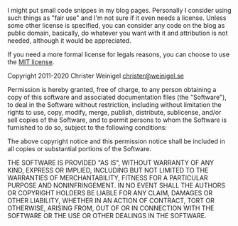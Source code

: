 I might put small code snippes in my blog pages.  Personally I
consider using such things as "fair use" and I'm not sure if it even
needs a license.  Unless some other license is specified, you can
consider any code on the blog as public domain, basically, do whatever
you want with it and attribution is not needed, although it would be
appreciated.

If you need a more formal license for legals reasons, you can choose
to use the [MIT license](https://opensource.org/licenses/MIT).

Copyright 2011-2020 Christer Weinigel <christer@weinigel.se>

Permission is hereby granted, free of charge, to any person obtaining
a copy of this software and associated documentation files (the
"Software"), to deal in the Software without restriction, including
without limitation the rights to use, copy, modify, merge, publish,
distribute, sublicense, and/or sell copies of the Software, and to
permit persons to whom the Software is furnished to do so, subject to
the following conditions:

The above copyright notice and this permission notice shall be
included in all copies or substantial portions of the Software.

THE SOFTWARE IS PROVIDED "AS IS", WITHOUT WARRANTY OF ANY KIND,
EXPRESS OR IMPLIED, INCLUDING BUT NOT LIMITED TO THE WARRANTIES OF
MERCHANTABILITY, FITNESS FOR A PARTICULAR PURPOSE AND
NONINFRINGEMENT. IN NO EVENT SHALL THE AUTHORS OR COPYRIGHT HOLDERS BE
LIABLE FOR ANY CLAIM, DAMAGES OR OTHER LIABILITY, WHETHER IN AN ACTION
OF CONTRACT, TORT OR OTHERWISE, ARISING FROM, OUT OF OR IN CONNECTION
WITH THE SOFTWARE OR THE USE OR OTHER DEALINGS IN THE SOFTWARE.
